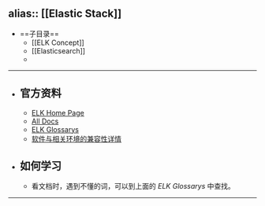 alias:: [[Elastic Stack]]
---

- ==子目录==
	- [[ELK Concept]]
	- [[Elasticsearch]]
	-
- ---
- ## 官方资料
	- [ELK Home Page](https://www.elastic.co/elastic-stack/)
	- [All Docs](https://www.elastic.co/guide/index.html#viewall)
	- [ELK Glossarys](https://www.elastic.co/guide/en/elastic-stack-glossary/current/terms.html)
	- [软件与相关环境的兼容性详情](https://www.elastic.co/support/matrix#matrix_kubernetes)
- ## 如何学习
	- 看文档时，遇到不懂的词，可以到上面的 *ELK Glossarys* 中查找。
- ---